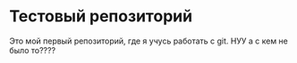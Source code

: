 # Тестовый репозиторий

Это мой первый репозиторий, где я учусь работать с git. НУУ а с кем не было то????